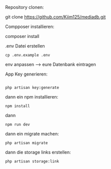 Repository clonen:

git clone https://github.com/Kiim125/mediadb.git

Compposer installieren:

composer install


.env Datei erstellen

```
cp .env.example .env
```

env anpassen --> eure Datenbank eintragen


App Key generieren:
```

php artisan key:generate
```

dann ein npm installieren:
```
npm install
```

dann
```
npm run dev
```

dann ein migrate machen:
```
php artisan migrate
```

dann die storage links erstellen:
```
php artisan storage:link
```
